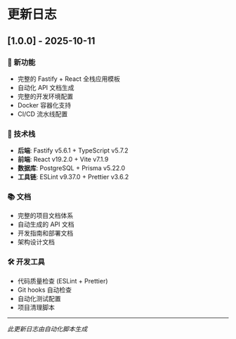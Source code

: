 # 更新日志

## [1.0.0] - 2025-10-11

### 🎉 新功能

- 完整的 Fastify + React 全栈应用模板
- 自动化 API 文档生成
- 完整的开发环境配置
- Docker 容器化支持
- CI/CD 流水线配置

### 🔧 技术栈

- **后端**: Fastify v5.6.1 + TypeScript v5.7.2
- **前端**: React v19.2.0 + Vite v7.1.9
- **数据库**: PostgreSQL + Prisma v5.22.0
- **工具链**: ESLint v9.37.0 + Prettier v3.6.2

### 📚 文档

- 完整的项目文档体系
- 自动生成的 API 文档
- 开发指南和部署文档
- 架构设计文档

### 🛠️ 开发工具

- 代码质量检查 (ESLint + Prettier)
- Git hooks 自动检查
- 自动化测试配置
- 项目清理脚本

---

_此更新日志由自动化脚本生成_

